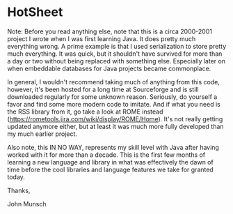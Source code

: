 HotSheet
========

Note: Before you read anything else, note that this is a circa 2000-2001 project I wrote when I was first learning Java.
It does pretty much everything wrong. A prime example is that I used serialization to store pretty much everything. It was
quick, but it shouldn't have survived for more than a day or two without being replaced with something else. Especially
later on when embeddable databases for Java projects became commonplace.

In general, I wouldn't recommend taking much of anything from this code, however, it's been hosted for a long time at
Sourceforge and is still downloaded regularly for some unknown reason. Seriously, do yourself a favor and find some 
more modern code to imitate. And if what you need is the RSS library from it, go take a look at ROME instead 
(https://rometools.jira.com/wiki/display/ROME/Home). It's not really getting updated anymore either, but at least it 
was much more fully developed than my much earlier project.

Also note, this IN NO WAY, represents my skill level with Java after having worked with it for more than a decade. This is
the first few months of learning a new language and library in what was effectively the dawn of time before the cool
libraries and language features we take for granted today.

Thanks,

John Munsch
